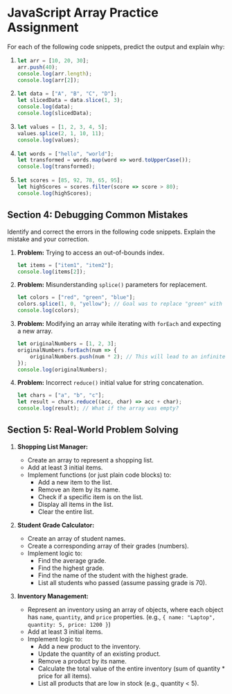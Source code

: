 # JavaScript Array Practice Assignment

For each of the following code snippets, predict the output and explain why:

1.  ```javascript
    let arr = [10, 20, 30];
    arr.push(40);
    console.log(arr.length);
    console.log(arr[2]);
    ```

2.  ```javascript
    let data = ["A", "B", "C", "D"];
    let slicedData = data.slice(1, 3);
    console.log(data);
    console.log(slicedData);
    ```

3.  ```javascript
    let values = [1, 2, 3, 4, 5];
    values.splice(2, 1, 10, 11);
    console.log(values);
    ```

4.  ```javascript
    let words = ["hello", "world"];
    let transformed = words.map(word => word.toUpperCase());
    console.log(transformed);
    ```

5.  ```javascript
    let scores = [85, 92, 78, 65, 95];
    let highScores = scores.filter(score => score > 80);
    console.log(highScores);
    ```

## Section 4: Debugging Common Mistakes

Identify and correct the errors in the following code snippets. Explain the mistake and your correction.

1.  **Problem:** Trying to access an out-of-bounds index.

    ```javascript
    let items = ["item1", "item2"];
    console.log(items[2]);
    ```

2.  **Problem:** Misunderstanding `splice()` parameters for replacement.

    ```javascript
    let colors = ["red", "green", "blue"];
    colors.splice(1, 0, "yellow"); // Goal was to replace "green" with "yellow"
    console.log(colors);
    ```

3.  **Problem:** Modifying an array while iterating with `forEach` and expecting a new array.

    ```javascript
    let originalNumbers = [1, 2, 3];
    originalNumbers.forEach(num => {
        originalNumbers.push(num * 2); // This will lead to an infinite loop or unexpected behavior
    });
    console.log(originalNumbers);
    ```

4.  **Problem:** Incorrect `reduce()` initial value for string concatenation.

    ```javascript
    let chars = ["a", "b", "c"];
    let result = chars.reduce((acc, char) => acc + char);
    console.log(result); // What if the array was empty?
    ```

## Section 5: Real-World Problem Solving

1.  **Shopping List Manager:**

      * Create an array to represent a shopping list.
      * Add at least 3 initial items.
      * Implement functions (or just plain code blocks) to:
          * Add a new item to the list.
          * Remove an item by its name.
          * Check if a specific item is on the list.
          * Display all items in the list.
          * Clear the entire list.

2.  **Student Grade Calculator:**

      * Create an array of student names.
      * Create a corresponding array of their grades (numbers).
      * Implement logic to:
          * Find the average grade.
          * Find the highest grade.
          * Find the name of the student with the highest grade.
          * List all students who passed (assume passing grade is 70).

3.  **Inventory Management:**

      * Represent an inventory using an array of objects, where each object has `name`, `quantity`, and `price` properties. (e.g., `{ name: "Laptop", quantity: 5, price: 1200 }`)
      * Add at least 3 initial items.
      * Implement logic to:
          * Add a new product to the inventory.
          * Update the quantity of an existing product.
          * Remove a product by its name.
          * Calculate the total value of the entire inventory (sum of quantity \* price for all items).
          * List all products that are low in stock (e.g., quantity \< 5).
